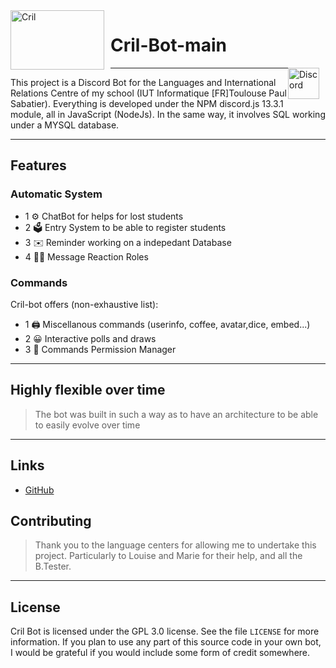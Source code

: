 <img width="150" height="95" align="left" style="float: left; margin: 0 10px 0 0;" alt="Cril" src="https://media.discordapp.net/attachments/579303130886569984/917748391570731118/logo_CRIL.jpg?width=1050&height=655">

# Cril-Bot-main

<img width="50" height="50" align="right" style="float: right; margin: 0 10px 0 0;" alt="Discord" src= "https://cdn.discordapp.com/attachments/579303130886569984/917747646947549234/89525899-811a7c00-d819-11ea-847f-a8be447b75e1.png" href="https://discord.gg/Za9zxTH">

---

This project is a Discord Bot for the Languages and International Relations Centre of my school (IUT Informatique [FR]Toulouse Paul Sabatier). Everything is developed under the NPM discord.js 13.3.1 module, all in JavaScript (NodeJs). In the same way, it involves SQL working under a MYSQL database.

---

## Features

### Automatic System

- 1 ⚙️ ChatBot for helps for lost students
- 2 🗳️ Entry System to be able to register students
- 3 ✉️ Reminder working on a indepedant Database
- 4 👩‍💼 Message Reaction Roles

### Commands

Cril-bot offers (non-exhaustive list):

- 1 🖨️ Miscellanous commands (userinfo, coffee, avatar,dice, embed...)
- 2 😀 Interactive polls and draws
- 3 👑 Commands Permission Manager

---

## Highly flexible over time

> The bot was built in such a way as to have an architecture to be able to easily evolve over time

---

## Links

- [GitHub](https://github.com/Zaorhion/Cril-Bot-main)

## Contributing

> Thank you to the language centers for allowing me to undertake this project. Particularly to Louise and Marie for their help, and all the B.Tester.

---

## License

Cril Bot is licensed under the GPL 3.0 license. See the file `LICENSE` for more information. If you plan to use any part of this source code in your own bot, I would be grateful if you would include some form of credit somewhere.
